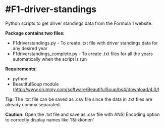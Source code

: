 #F1-driver-standings
===================
Python scripts to get driver standings data from the Formula 1 website.

**Package contains two files:**

* F1driverstandings.py - To create .txt file with driver standings data for any desired year
* F1driverstandings_complete.py - To create .txt files for all the years automatically when the script is run

**Requirements:**
* python
* BeautifulSoup module (http://www.crummy.com/software/BeautifulSoup/bs4/download/4.0/)

**Tip:**
The .txt file can be saved as .csv file since the data in .txt files are already comma separated.

**Caution:**
Open the .txt file and save as .csv file with ANSI Encoding option to correctly display names like 'Räikkönen'
